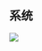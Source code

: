 ## 系统

![](http://www.plantuml.com/plantuml/png/PLFTQjim5BxNKnnwNyF-Xoz6twGOMKiBIMmaTnH68HsKDYEfrwpTnJP6ibwiR3HfMI1rsYmlOydErLwXiauCChv98dy_v_Fvb2qHUJpQQpK9PpJoseqcWuti_4gTp3R04x0d6BSXUNkHBle62WDHGPAbFFkOtjqRq1TX1VmzI1UV3IAgYBguKVqnQbeL91-FqdjCGNSytc3rQJBvA-CRG_7yVNXF02pEwgYVBT2QlcqO5A3cOR72fjVUrjGQqRoqJGp4cdTG7PdUNQiVFt5am5bzfhhiP5Ca2EPnkbCZd0xaF4P2mADQbF7NSYaXtwKCJ8O3GegYO7FpJP7DXISEoFXirJcaGJjY-r6w7Ad3oV-7dkmToKz_2lBshg_Fcgr_4FrLY4re5vuwa4zcwlO3mOm6qksuyCm1DKnqOMk7_7GcuozoaiZvkHeUPzV_B4cv9XUUbp8SPwlmPgZXJ3x4glChdrxP3cKZBhmeBN2C7FJgIbokF9whRaTzx-eB94y6bftPg0ildNKO6l5Y1VGTrtOqREa33Qdvz30ZmwVvybi-wc4rf30nRgO05ruvWAqGyy10U65TUArJTo_pQKA8ByBAAn4XGdjBn6XGhhdsiM2M3MCJjfXiiRQl_y6F)

